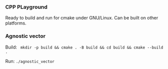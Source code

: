 ### CPP PLayground

Ready to build and run for cmake under GNU/Linux.
Can be built on other platforms.
 
### Agnostic vector

Build: ` mkdir -p build && cmake . -B build && cd build && cmake --build .`

Run: `./agnostic_vector`